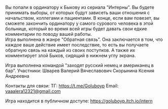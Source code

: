 Вы попали в ординатору к Быкову из сериала "Интерны". Вы  будете принимать выборы, от которых будут зависеть ваши отношения  с начальством, коллегами и пациентами. В конце, если вам повезет, вы сможете закончить ординатору у самого сурового человека в этой больнице, который во время всей игры будет давать свои едкие комментарии по поводу вашей работы.  
Игра выполнена в жанре "Обратная связь". Она заключается в том, что каждое ваше действие имеет последствие, то есть вы получаете обратную связь на каждый из своих поступков. А также их комментирует злой Быков, сидящий в нижнем углу экрана. 

Игра выполнена командой "заходят русский немец и американец в бар".
Участники:
Шварев Валерий Вячеславович
Скорынина Ксения Андреевна

Контакты для связи:
ТГ: https://t.me/Goluboyp
Email: vaaalera12321@gmail.com

Игра находится в публичном доступе:
https://goluboyp.itch.io/intern

